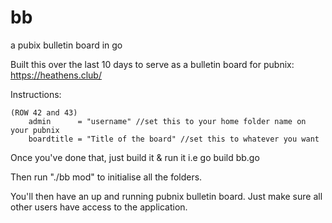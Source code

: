 # bb
a pubix bulletin board in go

Built this over the last 10 days to serve as a 
bulletin board for pubnix: https://heathens.club/

Instructions:

```
(ROW 42 and 43)
	admin      = "username" //set this to your home folder name on your pubnix
	boardtitle = "Title of the board" //set this to whatever you want
```
Once you've done that, just build it & run it i.e
go build bb.go

Then run "./bb mod" to initialise all the folders.

You'll then have an up and running pubnix bulletin board. Just make sure all other users have access to the application.

